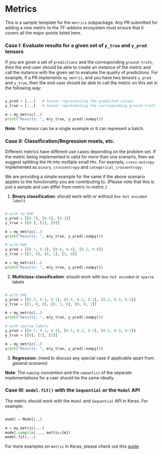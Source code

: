 # Metrics

This is a sample template for the `metrics` subpackage. Any PR submitted for adding a new metric to the TF-addons ecosystem must ensure that it covers all the major points listed here.


### Case I: Evaluate results for a given set of `y_true` and `y_pred` tensors
If you are given a set of `predictions` and the corresponding `ground-truth`, then the end-user should be able to create an instance of the metric and call the instance with the given set to evaluate the quality of predictions. For example, if a PR implements `my_metric`, and you have two tensors `y_pred` and `y_true`, then the end-user should be able to call the metric on this set in the following way:

```python

y_pred = [...]   # tensor representing the predicted values
y_true = [...]   # tensor representing the corresponding ground-truth

m = my_metric(..)
print("Results: ", m(y_true, y_pred).numpy())
```

**Note**: The tensor can be a single example or it can represent a batch.


### Case II: Classification/Regression moels, etc.
Different metrics have different use cases depending on the problem set. If the metric being implemented is valid for more than one scenario, then we suggest splitting the `PR` into multiple small `PRs`. For example, `cross-entropy` implemented as `binary_crossentropy` and `categorical_crossentropy`. 

We are providing a simple example for the same if the above scenario applies to the functionality you are contributing to.
(Please note that this is just a sample and can differ from metric to metric.)

1. **Binary classification**: should work with or without `One-hot encoded labels`

```python

# with no OHE
y_pred = [[0.7], [0.5], [0.3]]   
y_true = [[0.], [1], [0]]

m = my_metric(..)
print("Results: ", m(y_true, y_pred).numpy())

# with OHE
y_pred = [[0.7, 0.3], [0.6, 0.4], [0.2, 0.8]]   
y_true = [[1, 0], [0, 1], [1, 0]]

m = my_metric(..)
print("Results: ", m(y_true, y_pred).numpy())
```


2. **Multiclass-classification**: should work with `One-hot encoded` or `sparse` labels

```python

# with OHE
y_pred = [[0.7, 0.2, 0.1], [0.5, 0.2, 0.3], [0.2, 0.3, 0.5]]   
y_true = [[1, 0, 0], [0, 1, 0], [0, 0, 1]]

m = my_metric(..)
print("Results: ", m(y_true, y_pred).numpy())

# with sparse labels
y_pred = [[0.7, 0.2, 0.1], [0.5, 0.2, 0.3], [0.2, 0.3, 0.5]]   
y_true = [[0], [1], [2]]

m = my_metric(..)
print("Results: ", m(y_true, y_pred).numpy())
```
3. **Regression**: (need to discuss any special case if applicable apart from general scenario)

**Note**: The `naming` convention and the `semantics` of the separate implementations for a user should be the same ideally.

### Case III: `model.fit()` with the `Sequential` or the `Model` API

The metric should work with the `Model` and `Sequential` API in Keras. For example:

```python

model = Model(..)

m = my_metric(...)
model.compile(..., mettic=[m])
model.fit(...)
```

For more examples on `metric` in Keras, please check out this [guide](https://keras.io/api/metrics/)


